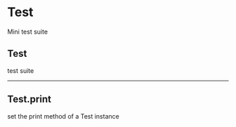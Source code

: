 Test
===
Mini test suite

Test
---
test suite

---

Test.print
---
set the print method of a Test instance